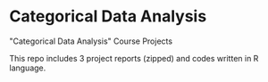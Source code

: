 # Categorical Data Analysis
"Categorical Data Analysis" Course Projects

This repo includes 3 project reports (zipped) and codes written in R language. 
